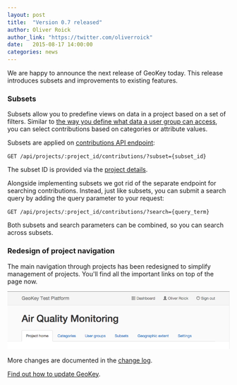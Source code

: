 ```yaml
---
layout: post
title:  "Version 0.7 released"
author: Oliver Roick
author_link: "https://twitter.com/oliverroick"
date:   2015-08-17 14:00:00
categories: news
---
```


We are happy to announce the next release of GeoKey today. This release introduces subsets and improvements to existing features.

### Subsets

Subsets allow you to predefine views on data in a project based on a set of filters. Similar to [the way you define what data a user group can access](/help/granting-permissions-to-usergroups.html), you can select contributions based on categories or attribute values.

Subsets are applied on [contributions API endpoint](http://localhost:4000/docs/web/contribution-search.html):

```
GET /api/projects/:project_id/contributions/?subset={subset_id}
```

The subset ID is provided via the [project details](http://localhost:4000/docs/web/project-single.html).

Alongside implementing subsets we got rid of the separate endpoint for searching contributions. Instead, just like subsets, you can submit a search query by adding the query parameter to your request:

```
GET /api/projects/:project_id/contributions/?search={query_term}
```

Both subsets and search parameters can be combined, so you can search across subsets.


### Redesign of project navigation

The main navigation through projects has been redesigned to simplify management of projects. You'll find all the important links on top of the page now.

![The new project navigation](/img/project-nav.png)

More changes are documented in the [change log](https://github.com/ExCiteS/geokey/blob/master/CHANGELOG.md#version-07).

[Find out how to update GeoKey](/help/how-to-update.html).
